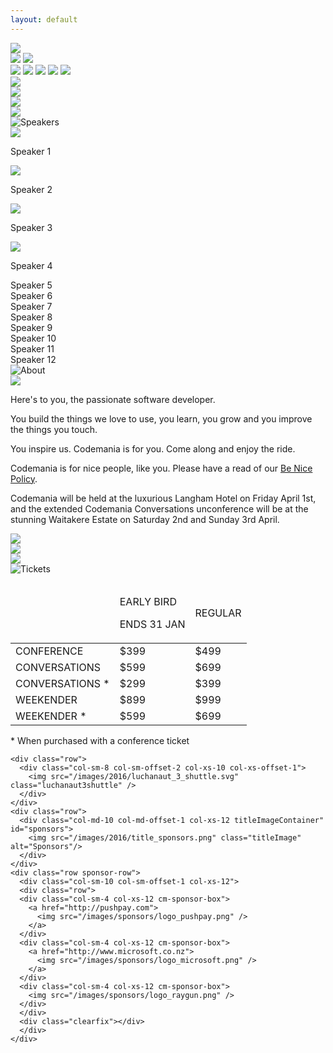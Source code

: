```yaml
---
layout: default
---
```

<div class="parallax" id="parallax-box">
  <div class="parallax__layer parallax__layer--back">
    <div class="stars"></div>
    <img src="/images/2016/alien_1.svg" class="alien1 space-object" />
  </div>
  <div class="parallax__layer parallax__layer--deep">
    <div class="stars-deep"></div>
    <img src="/images/2016/asteroid.svg" class="asteroid2 space-object" />
    <img src="/images/2016/swirl_1.svg" class="swirl1 space-object" />
  </div>
  <div class="parallax__layer parallax__layer--objects">
    <img src="/images/2016/asteroid.svg" class="asteroid1 space-object" />
    <img src="/images/2016/swirl_2.svg" class="swirl2 space-object" />
    <img src="/images/2016/planet_1.svg" class="planet1 space-object" />
    <img src="/images/2016/shuttle_3.svg" class="shuttle3 space-object" />
    <img src="/images/2016/skull.svg" class="skull" />
  </div>
  <div class="parallax__layer parallax__layer--base">
    <div id="top"></div>
    <div class="row">
      <div class="col-sm-1 hidden-xs">
        <!-- 1/12 width column on medium and small screens, hidden on x-small -->
        <img src="/images/2016/luchanaut_1.svg" class="luchanaut" />
      </div>
      <!-- 8/12 width column on medium and small screens, 9/12 width on x-small -->
      <div class="col-sm-8 col-sm-offset-0 col-xs-10 col-xs-offset-1">
        <img src="/images/2016/masthead.svg" class="masthead" id="masthead" />
      </div>
      <div class="col-sm-2 col-sm-offset-0 col-xs-6 col-xs-offset-3">
        <a href="http://lilregie.com/"><img src="/images/2016/buy-tickets.svg" class="buytickets" /></a>
      </div>
      <div class="col-sm-1 hidden-xs">
        <img src="/images/2016/luchanaut_2.svg" class="luchanaut2" />
      </div>
    </div>
    <div class="row">
      <div class="col-sm-10 col-sm-offset-1 col-xs-12 titleImageContainer" id="speakers">
        <img src="/images/2016/title_speakers.png" class="titleImage" alt="Speakers"/>
      </div>
    </div>
    <div class="row speaker-row oswald-bold">
      <div class="col-sm-2 hidden-xs"></div>
      <div class="col-sm-2 col-xs-6 speaker-box">
        <img src="/images/speakers/2016/andrew-sorensen.png"/>
        <p>Speaker 1</p>
      </div>
      <div class="col-sm-2 col-xs-6 speaker-box">
        <img src="/images/speakers/2016/andrew-sorensen.png"/>
        <p>Speaker 2</p>
      </div>
      <div class="col-sm-2 col-xs-6 speaker-box">
        <img src="/images/speakers/2016/andrew-sorensen.png"/>
        <p>Speaker 3</p>
      </div>
      <div class="col-sm-2 col-xs-6 speaker-box">
        <img src="/images/speakers/2016/andrew-sorensen.png"/>
        <p>Speaker 4</p>
      </div>
      <div class="col-sm-2 hidden-xs"></div>
    </div>
    <div class="row speaker-row oswald-bold">
      <div class="col-sm-2 hidden-xs"></div>
      <div class="col-sm-2 col-xs-6 speaker-box">Speaker 5</div>
      <div class="col-sm-2 col-xs-6 speaker-box">Speaker 6</div>
      <div class="col-sm-2 col-xs-6 speaker-box">Speaker 7</div>
      <div class="col-sm-2 col-xs-6 speaker-box">Speaker 8</div>
      <div class="col-sm-2 hidden-xs"></div>
    </div>
    <div class="row speaker-row oswald-bold">
      <div class="col-sm-2 hidden-xs"></div>
      <div class="col-sm-2 col-xs-6 speaker-box">Speaker 9</div>
      <div class="col-sm-2 col-xs-6 speaker-box">Speaker 10</div>
      <div class="col-sm-2 col-xs-6 speaker-box">Speaker 11</div>
      <div class="col-sm-2 col-xs-6 speaker-box">Speaker 12</div>
      <div class="col-sm-2 hidden-xs"></div>
    </div>
    <div class="row">
      <div class="col-sm-10 col-sm-offset-1 col-xs-12 titleImageContainer" id="about">
        <img src="/images/2016/title_about.png" class="titleImage" alt="About"/>
      </div>
    </div>
    <div class="row">
      <div class="col-sm-3 col-xs-1">
        <img src="/images/2016/alien_2.svg" class="hidden-xs" />
      </div>
      <div class="col-sm-6 col-xs-10 paragraph">
        <p>Here's to you, the passionate software developer.</p>
        <p>You build the things we love to use, you learn, you grow and you improve the things you touch.</p>
        <p>You inspire us. Codemania is for you. Come along and enjoy the ride.</p>
        <p>Codemania is for nice people, like you. Please have a read of our <a href="/benice.html">Be Nice Policy</a>.</p>
        <p>Codemania will be held at the luxurious Langham Hotel on Friday April 1st, and the extended Codemania Conversations unconference will be at the stunning Waitakere Estate on Saturday 2nd and Sunday 3rd April.</p>
      </div>
      <div class="col-sm-3 col-xs-1">
        <img src="/images/2016/luchanaut_3.svg" class="luchanaut3 hidden-xs" />
      </div>
    </div>
    <div class="row">
      <div class="col-sm-4 col-sm-offset-1 col-xs-6 col-xs-offset-3">
        <img src="/images/2016/shuttle_4.svg" class="shuttle4" />
      </div>
      <div class="col-sm-4 col-sm-offset-2 hidden-xs">
        <img src="/images/2016/alien_3.svg" class="alien3" />
      </div>
    </div>
    <div class="row">
      <div class="col-sm-10 col-sm-offset-1 col-xs-12 titleImageContainer" id="tickets">
        <img src="/images/2016/title_tickets.png" class="titleImage" alt="Tickets"/>
      </div>
    </div>
    <div class="row">
      <!-- 8/12 wide on most, 10/12 wide on mobile -->
      <div class="col-sm-8 col-sm-offset-2 col-xs-12 tickets-box">
        <table>
          <thead>
            <tr>
              <td></td>
              <td>
                <p class="oswald-bold">EARLY BIRD</p>
                <p class="oswald-light">ENDS 31 JAN</p>
              </td>
              <td>
                <p class="oswald-bold">REGULAR</p>
                <p class="oswald-light"></p>
              </td>
            </tr>
          </thead>
          <tbody>
            <tr class="ticket-row-odd">
              <td>CONFERENCE</td>
              <td class="oswald-light">$399</td>
              <td class="oswald-light">$499</td>
            </tr>
            <tr class="ticket-row-even">
              <td>CONVERSATIONS</td>
              <td class="oswald-light">$599</td>
              <td class="oswald-light">$699</td>
            </tr>
            <tr class="ticket-row-odd">
              <td>CONVERSATIONS *</td>
              <td class="oswald-light">$299</td>
              <td class="oswald-light">$399</td>
            </tr>
            <tr class="ticket-row-even">
              <td>WEEKENDER</td>
              <td class="oswald-light">$899</td>
              <td class="oswald-light">$999</td>
            </tr>
            <tr class="ticket-row-odd">
              <td>WEEKENDER *</td>
              <td class="oswald-light">$599</td>
              <td class="oswald-light">$699</td>
            </tr>
          </tbody>
        </table>
        <p>* When purchased with a conference ticket</p>
      </div>
    </div>

    <div class="row">
      <div class="col-sm-8 col-sm-offset-2 col-xs-10 col-xs-offset-1">
        <img src="/images/2016/luchanaut_3_shuttle.svg" class="luchanaut3shuttle" />
      </div>
    </div>
    <div class="row">
      <div class="col-md-10 col-md-offset-1 col-xs-12 titleImageContainer" id="sponsors">
        <img src="/images/2016/title_sponsors.png" class="titleImage" alt="Sponsors"/>
      </div>
    </div>
    <div class="row sponsor-row">
      <div class="col-sm-10 col-sm-offset-1 col-xs-12">
      <div class="row">
      <div class="col-sm-4 col-xs-12 cm-sponsor-box">
        <a href="http://pushpay.com">
          <img src="/images/sponsors/logo_pushpay.png" />
        </a>
      </div>
      <div class="col-sm-4 col-xs-12 cm-sponsor-box">
        <a href="http://www.microsoft.co.nz">
          <img src="/images/sponsors/logo_microsoft.png" />
        </a>
      </div>
      <div class="col-sm-4 col-xs-12 cm-sponsor-box">
        <img src="/images/sponsors/logo_raygun.png" />
      </div>
      </div>
      <div class="clearfix"></div>
      </div>
    </div>
  </div>
</div>
